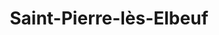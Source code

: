 ---
title: Saint-Pierre-lès-Elbeuf
url: /saint-pierre-les-elbeuf/
latitude: 49.272
longitude: 1.041
---